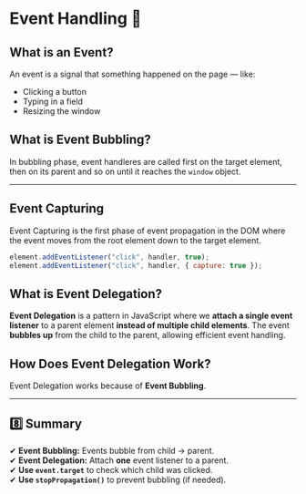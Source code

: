 # Event Handling 🚀

## What is an Event?

An event is a signal that something happened on the page — like:

- Clicking a button
- Typing in a field
- Resizing the window

## **What is Event Bubbling?**

In bubbling phase, event handleres are called first on the target element, then on its parent and so on until it reaches the `window` object.

---

## Event Capturing

Event Capturing is the first phase of event propagation in the DOM where the event moves from the root element down to the target element.

```js
element.addEventListener("click", handler, true);
element.addEventListener("click", handler, { capture: true });
```

## **What is Event Delegation?**

**Event Delegation** is a pattern in JavaScript where we **attach a single event listener** to a parent element **instead of multiple child elements**. The event **bubbles up** from the child to the parent, allowing efficient event handling.

## **How Does Event Delegation Work?**

Event Delegation works because of **Event Bubbling**.

---

## **8️⃣ Summary**

✔ **Event Bubbling:** Events bubble from child → parent.  
✔ **Event Delegation:** Attach **one** event listener to a parent.  
✔ **Use `event.target`** to check which child was clicked.  
✔ **Use `stopPropagation()`** to prevent bubbling (if needed).
